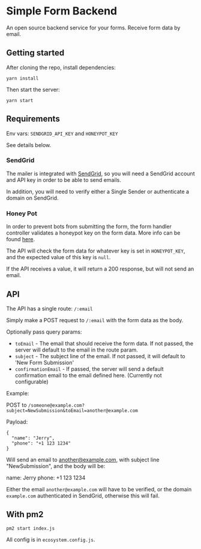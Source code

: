 # Simple Form Backend

An open source backend service for your forms. Receive form data by email.

## Getting started

After cloning the repo, install dependencies:

```
yarn install
```

Then start the server:

```
yarn start
```

## Requirements

Env vars: `SENDGRID_API_KEY` and `HONEYPOT_KEY`

See details below.

### SendGrid

The mailer is integrated with [SendGrid](https://sendgrid.com), so you will need a SendGrid account and API key in order to be able to send emails.

In addition, you will need to verify either a Single Sender or authenticate a domain on SendGrid.

### Honey Pot

In order to prevent bots from submitting the form, the form handler controller validates a honeypot key on the form data. More info can be found [here](https://dev.to/felipperegazio/how-to-create-a-simple-honeypot-to-protect-your-web-forms-from-spammers--25n8).

The API will check the form data for whatever key is set in `HONEYPOT_KEY`, and the expected value of this key is `null`.

If the API receives a value, it will return a 200 response, but will not send an email.

## API

The API has a single route: `/:email`

Simply make a POST request to `/:email` with the form data as the body.

Optionally pass query params:

* `toEmail` - The email that should receive the form data. If not passed, the server will default to the email in the route param.
* `subject` - The subject line of the email. If not passed, it will default to 'New Form Submission'
* `confirmationEmail` - If passed, the server will send a default confirmation email to the email defined here. (Currently not configurable)

Example:

POST to `/someone@example.com?subject=NewSubmission&toEmail=another@example.com`

Payload:

```
{
  "name": "Jerry",
  "phone": "+1 123 1234"
}
```

Will send an email to another@example.com, with subject line "NewSubmission", and the body will be:

name: Jerry
phone: +1 123 1234

Either the email `another@example.com` will have to be verified, or the domain `example.com` authenticated in SendGrid, otherwise this will fail.

## With pm2

`pm2 start index.js`

All config is in `ecosystem.config.js`.
